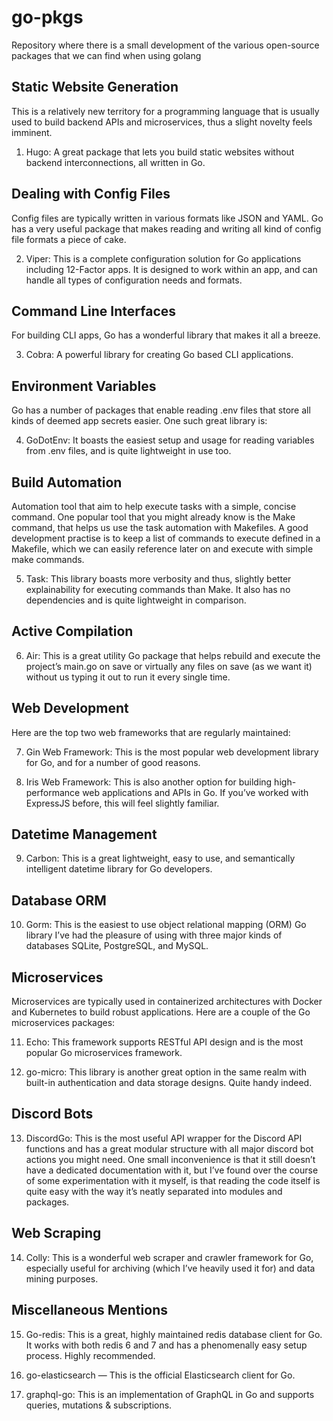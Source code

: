 # go-pkgs

Repository where there is a small development of the various open-source packages that we can find when using golang

## Static Website Generation
This is a relatively new territory for a programming language that is usually used to build backend APIs and microservices, thus a slight novelty feels imminent.

1. Hugo: A great package that lets you build static websites without backend interconnections, all written in Go.

## Dealing with Config Files
Config files are typically written in various formats like JSON and YAML. Go has a very useful package that makes reading and writing all kind of config file formats a piece of cake.

2. Viper: This is a complete configuration solution for Go applications including 12-Factor apps. It is designed to work within an app, and can handle all types of configuration needs and formats.

## Command Line Interfaces
For building CLI apps, Go has a wonderful library that makes it all a breeze.

3. Cobra: A powerful library for creating Go based CLI applications.

## Environment Variables
Go has a number of packages that enable reading .env files that store all kinds of deemed app secrets easier.
	One such great library is:

4. GoDotEnv: It boasts the easiest setup and usage for reading variables from .env files, and is quite lightweight in use too.

## Build Automation
Automation tool that aim to help execute tasks with a simple, concise command.
	One popular tool that you might already know is the Make command, that helps us use the task automation with Makefiles. A good development practise is to keep a list of commands to execute defined in a Makefile, which we can easily reference later on and execute with simple make commands.

5. Task: This library boasts more verbosity and thus, slightly better explainability for executing commands than Make. It also has no dependencies and is quite lightweight in comparison.

## Active Compilation

6. Air: This is a great utility Go package that helps rebuild and execute the project’s main.go on save or virtually any files on save (as we want it) without us typing it out to run it every single time.


## Web Development
Here are the top two web frameworks that are regularly maintained:

7. Gin Web Framework: This is the most popular web development library for Go, and for a number of good reasons.

8. Iris Web Framework: This is also another option for building high-performance web applications and APIs in Go. If you’ve worked with ExpressJS before, this will feel slightly familiar.

## Datetime Management
9. Carbon: This is a great lightweight, easy to use, and semantically intelligent datetime library for Go developers.

## Database ORM
10. Gorm: This is the easiest to use object relational mapping (ORM) Go library I’ve had the pleasure of using with three major kinds of databases SQLite, PostgreSQL, and MySQL.

## Microservices
Microservices are typically used in containerized architectures with Docker and Kubernetes to build robust applications. Here are a couple of the Go microservices packages:

11. Echo: This framework supports RESTful API design and is the most popular Go microservices framework.

12. go-micro: This library is another great option in the same realm with built-in authentication and data storage designs. Quite handy indeed.

## Discord Bots

13. DiscordGo: This is the most useful API wrapper for the Discord API functions and has a great modular structure with all major discord bot actions you might need.
	One small inconvenience is that it still doesn’t have a dedicated documentation with it, but I’ve found over the course of some experimentation with it myself, is that reading the code itself is quite easy with the way it’s neatly separated into modules and packages.

## Web Scraping
14. Colly: This is a wonderful web scraper and crawler framework for Go, especially useful for archiving (which I’ve heavily used it for) and data mining purposes.

## Miscellaneous Mentions
15. Go-redis: This is a great, highly maintained redis database client for Go. It works with both redis 6 and 7 and has a phenomenally easy setup process. Highly recommended.

16. go-elasticsearch — This is the official Elasticsearch client for Go.

17. graphql-go: This is an implementation of GraphQL in Go and supports queries, mutations & subscriptions.

